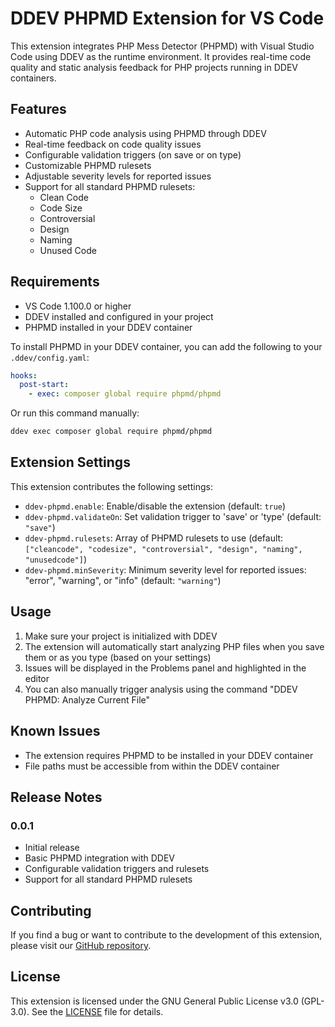 # DDEV PHPMD Extension for VS Code

This extension integrates PHP Mess Detector (PHPMD) with Visual Studio Code using DDEV as the runtime environment. It provides real-time code quality and static analysis feedback for PHP projects running in DDEV containers.

## Features

- Automatic PHP code analysis using PHPMD through DDEV
- Real-time feedback on code quality issues
- Configurable validation triggers (on save or on type)
- Customizable PHPMD rulesets
- Adjustable severity levels for reported issues
- Support for all standard PHPMD rulesets:
  - Clean Code
  - Code Size
  - Controversial
  - Design
  - Naming
  - Unused Code

## Requirements

- VS Code 1.100.0 or higher
- DDEV installed and configured in your project
- PHPMD installed in your DDEV container

To install PHPMD in your DDEV container, you can add the following to your `.ddev/config.yaml`:

```yaml
hooks:
  post-start:
    - exec: composer global require phpmd/phpmd
```

Or run this command manually:

```bash
ddev exec composer global require phpmd/phpmd
```

## Extension Settings

This extension contributes the following settings:

* `ddev-phpmd.enable`: Enable/disable the extension (default: `true`)
* `ddev-phpmd.validateOn`: Set validation trigger to 'save' or 'type' (default: `"save"`)
* `ddev-phpmd.rulesets`: Array of PHPMD rulesets to use (default: `["cleancode", "codesize", "controversial", "design", "naming", "unusedcode"]`)
* `ddev-phpmd.minSeverity`: Minimum severity level for reported issues: "error", "warning", or "info" (default: `"warning"`)

## Usage

1. Make sure your project is initialized with DDEV
2. The extension will automatically start analyzing PHP files when you save them or as you type (based on your settings)
3. Issues will be displayed in the Problems panel and highlighted in the editor
4. You can also manually trigger analysis using the command "DDEV PHPMD: Analyze Current File"

## Known Issues

- The extension requires PHPMD to be installed in your DDEV container
- File paths must be accessible from within the DDEV container

## Release Notes

### 0.0.1

- Initial release
- Basic PHPMD integration with DDEV
- Configurable validation triggers and rulesets
- Support for all standard PHPMD rulesets

## Contributing

If you find a bug or want to contribute to the development of this extension, please visit our [GitHub repository](https://github.com/openforgeproject/vscode-ddev-phpmd).

## License

This extension is licensed under the GNU General Public License v3.0 (GPL-3.0). See the [LICENSE](LICENSE) file for details.
